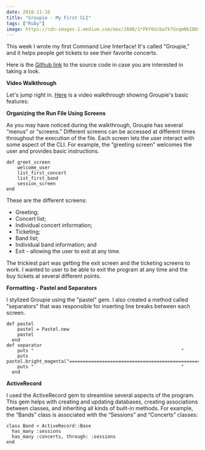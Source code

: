 ```yaml
---
date: 2018-11-16
title: "Groupie - My First CLI"
tags: ["Ruby"]
image: https://cdn-images-1.medium.com/max/1600/1*FKY6UcbaTk7GvqmNkIBDsw.jpeg
---
```


This week I wrote my first Command Line Interface! It's called "Groupie," and it helps people get tickets to see their favorite concerts.

Here is the [Github link](https://github.com/edezekiel/groupie) to the source code in case you are interested in taking a look.

**Video Walkthrough**

Let's jump right in. [Here](https://asciinema.org/a/7rcvL0AnlFtJsblXxn797XWco) is a video walkthrough showing Groupie's basic features:

**Organizing the Run File Using Screens**

As you may have noticed during the walkthrough, Groupie has several “menus” or “screens.” Different screens can be accessed at different times throughout the execution of the file. Each screen lets the user interact with some aspect of the CLI. For example, the “greeting screen” welcomes the user and provides basic instructions.

    def greet_screen
        welcome_user
        list_first_concert
        list_first_band
        session_screen
    end

These are the different screens:

- Greeting;
- Concert list;
- Individual concert information;
- Ticketing;
- Band list;
- Individual band information; and
- Exit - allowing the user to exit at any time.

The trickiest part was getting the exit screen and the ticketing screens to work. I wanted to user to be able to exit the program at any time and the buy tickets at several different points.

**Formatting - Pastel and Separators**

I stylized Groupie using the "pastel" gem. I also created a method called "separators" that was responsible for inserting line breaks between each screen.

    def pastel
        pastel = Pastel.new
        pastel
      end
    def separator
        puts "                                                      "
        puts pastel.bright_magenta("==================================================")
        puts "                                                      "
      end

**ActiveRecord**

I used the ActiveRecord gem to streamline several aspects of the program. This gem helps with creating and updating databases, creating associations between classes, and inheriting all kinds of built-in methods. For example, the “Bands” class is associated with the “Sessions” and “Concerts” classes:

    class Band < ActiveRecord::Base
      has_many :sessions
      has_many :concerts, through: :sessions
    end
